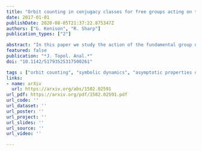 ```yaml
---
title: "Orbit counting in conjugacy classes for free groups acting on trees"
date: 2017-01-01
publishDate: 2020-08-05T21:37:22.875347Z
authors: ["G. Kenison", "R. Sharp"]
publication_types: ["2"]

abstract: "In this paper we study the action of the fundamental group of a finite metric graph on its universal covering tree. We assume the graph is finite, connected and the degree of each vertex is at least three. Further, we assumean irrationality condition on the edge lengths. We obtain an asymptotic for the number of elements in a fixed conjugacy class for which the associated displacement of a given base vertex in the universal covering tree is at most $T$. Under a mild extra assumption we also obtain a polynomial error term."
featured: false
publication: "*J. Topol. Anal.*"
doi: "10.1142/S1793525317500261"

tags : ["orbit counting", "symbolic dynamics", "asymptotic properties of groups", "free groups", "metric trees", "thermodynamic formalism"]
links:
- name: arXiv
  url: https://arxiv.org/abs/1502.02591
url_pdf: https://arxiv.org/pdf/1502.02591.pdf
url_code: ''
url_dataset: ''
url_poster: ''
url_project: ''
url_slides: ''
url_source: ''
url_video: ''

---
```






